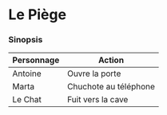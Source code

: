 # Le Piège

### Sinopsis

| Personnage | Action                |
| ---------- | --------------------- |
| Antoine    | Ouvre la porte        |
| Marta      | Chuchote au téléphone |
| Le Chat    | Fuit vers la cave     |

